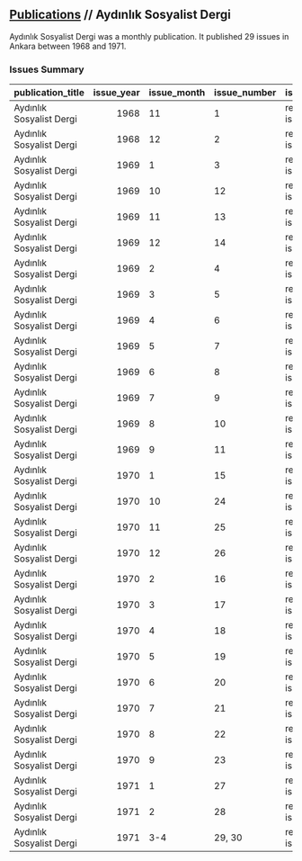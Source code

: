 ## [Publications](publications.md) // Aydınlık Sosyalist Dergi

Aydınlık Sosyalist Dergi was a monthly publication. It published 29 issues in Ankara between 1968 and 1971.

### Issues Summary

| publication_title        |   issue_year | issue_month   | issue_number   | issue_type    |
|:-------------------------|-------------:|:--------------|:---------------|:--------------|
| Aydınlık Sosyalist Dergi |         1968 | 11            | 1              | regular issue |
| Aydınlık Sosyalist Dergi |         1968 | 12            | 2              | regular issue |
| Aydınlık Sosyalist Dergi |         1969 | 1             | 3              | regular issue |
| Aydınlık Sosyalist Dergi |         1969 | 10            | 12             | regular issue |
| Aydınlık Sosyalist Dergi |         1969 | 11            | 13             | regular issue |
| Aydınlık Sosyalist Dergi |         1969 | 12            | 14             | regular issue |
| Aydınlık Sosyalist Dergi |         1969 | 2             | 4              | regular issue |
| Aydınlık Sosyalist Dergi |         1969 | 3             | 5              | regular issue |
| Aydınlık Sosyalist Dergi |         1969 | 4             | 6              | regular issue |
| Aydınlık Sosyalist Dergi |         1969 | 5             | 7              | regular issue |
| Aydınlık Sosyalist Dergi |         1969 | 6             | 8              | regular issue |
| Aydınlık Sosyalist Dergi |         1969 | 7             | 9              | regular issue |
| Aydınlık Sosyalist Dergi |         1969 | 8             | 10             | regular issue |
| Aydınlık Sosyalist Dergi |         1969 | 9             | 11             | regular issue |
| Aydınlık Sosyalist Dergi |         1970 | 1             | 15             | regular issue |
| Aydınlık Sosyalist Dergi |         1970 | 10            | 24             | regular issue |
| Aydınlık Sosyalist Dergi |         1970 | 11            | 25             | regular issue |
| Aydınlık Sosyalist Dergi |         1970 | 12            | 26             | regular issue |
| Aydınlık Sosyalist Dergi |         1970 | 2             | 16             | regular issue |
| Aydınlık Sosyalist Dergi |         1970 | 3             | 17             | regular issue |
| Aydınlık Sosyalist Dergi |         1970 | 4             | 18             | regular issue |
| Aydınlık Sosyalist Dergi |         1970 | 5             | 19             | regular issue |
| Aydınlık Sosyalist Dergi |         1970 | 6             | 20             | regular issue |
| Aydınlık Sosyalist Dergi |         1970 | 7             | 21             | regular issue |
| Aydınlık Sosyalist Dergi |         1970 | 8             | 22             | regular issue |
| Aydınlık Sosyalist Dergi |         1970 | 9             | 23             | regular issue |
| Aydınlık Sosyalist Dergi |         1971 | 1             | 27             | regular issue |
| Aydınlık Sosyalist Dergi |         1971 | 2             | 28             | regular issue |
| Aydınlık Sosyalist Dergi |         1971 | 3-4           | 29, 30         | regular issue |